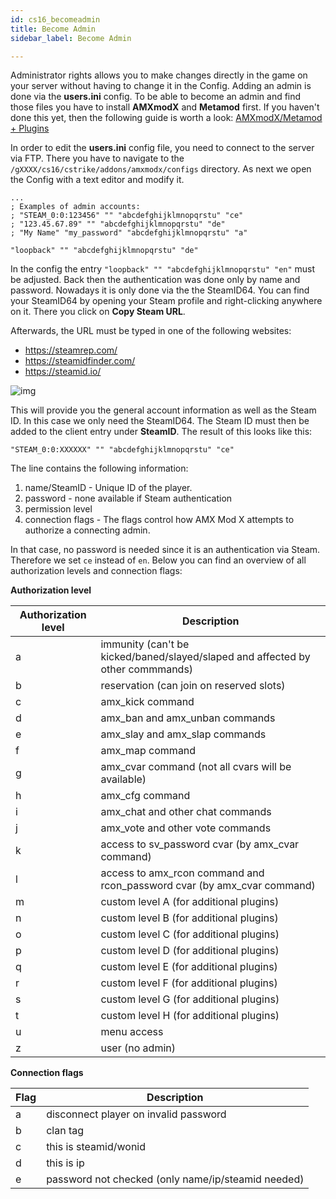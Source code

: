 ```yaml
---
id: cs16_becomeadmin
title: Become Admin
sidebar_label: Become Admin

---
```




Administrator rights allows you to make changes directly in the game on your server without having to change it in the Config. Adding an admin is done via the **users.ini** config. To be able to become an admin and find those files you have to install **AMXmodX** and **Metamod** first. If you haven't done this yet, then the following guide is worth a look: [AMXmodX/Metamod + Plugins](https://zap-hosting.com/guides/docs/de/cs16_plugins/)

In order to edit the **users.ini** config file, you need to connect to the server via FTP. There you have to navigate to the ``/gXXXX/cs16/cstrike/addons/amxmodx/configs`` directory. As next we open the Config with a text editor and modify it.

```
...
; Examples of admin accounts:
; "STEAM_0:0:123456" "" "abcdefghijklmnopqrstu" "ce"
; "123.45.67.89" "" "abcdefghijklmnopqrstu" "de"
; "My Name" "my_password" "abcdefghijklmnopqrstu" "a"

"loopback" "" "abcdefghijklmnopqrstu" "de"
```

In the config the entry ``"loopback" "" "abcdefghijklmnopqrstu" "en"`` must be adjusted. Back then the authentication was done only by name and password. Nowadays it is only done via the the SteamID64. You can find your SteamID64 by opening your Steam profile and right-clicking anywhere on it. There you click on **Copy Steam URL**. 

Afterwards, the URL must be typed in one of the following websites:

- https://steamrep.com/
- https://steamidfinder.com/
- https://steamid.io/

![img](https://screensaver01.zap-hosting.com/index.php/s/Yxg52KfYA3rMDQj/preview)



This will provide you the general account information as well as the Steam ID.  In this case we only need the SteamID64. The Steam ID must then be added to the client entry under **SteamID**. The result of this looks like this:

```
"STEAM_0:0:XXXXXX" "" "abcdefghijklmnopqrstu" "ce"
```

The line contains the following information:

1. name/SteamID - Unique ID of the player.
2. password - none available if Steam authentication
3. permission level 
4. connection flags - The flags control how AMX Mod X attempts to authorize a connecting admin.

In that case, no password is needed since it is an authentication via Steam. Therefore we set ``ce`` instead of ``en``. Below you can find an overview of all authorization levels and connection flags:



**Authorization level**

| Authorization level | Description                                                  |
| ------------------- | ------------------------------------------------------------ |
| a                   | immunity (can't be kicked/baned/slayed/slaped and affected by other commmands) |
| b                   | reservation (can join on reserved slots)                     |
| c                   | amx_kick command                                             |
| d                   | amx_ban and amx_unban commands                               |
| e                   | amx_slay and amx_slap commands                               |
| f                   | amx_map command                                              |
| g                   | amx_cvar command (not all cvars will be available)           |
| h                   | amx_cfg command                                              |
| i                   | amx_chat and other chat commands                             |
| j                   | amx_vote and other vote commands                             |
| k                   | access to sv_password cvar (by amx_cvar command)             |
| l                   | access to amx_rcon command and rcon_password cvar (by amx_cvar command) |
| m                   | custom level A (for additional plugins)                      |
| n                   | custom level B (for additional plugins)                      |
| o                   | custom level C (for additional plugins)                      |
| p                   | custom level D (for additional plugins)                      |
| q                   | custom level E (for additional plugins)                      |
| r                   | custom level F (for additional plugins)                      |
| s                   | custom level G (for additional plugins)                      |
| t                   | custom level H (for additional plugins)                      |
| u                   | menu access                                                  |
| z                   | user (no admin)                                              |



**Connection flags** 

| Flag | Description                                        |
| ---- | -------------------------------------------------- |
| a    | disconnect player on invalid password              |
| b    | clan tag                                           |
| c    | this is steamid/wonid                              |
| d    | this is ip                                         |
| e    | password not checked (only name/ip/steamid needed) |



